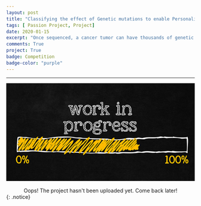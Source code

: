 ```yaml
---
layout: post
title: "Classifying the effect of Genetic mutations to enable Personalized Medicine"
tags: [ Passion Project, Project]
date: 2020-01-15
excerpt: "Once sequenced, a cancer tumor can have thousands of genetic mutations. But the challenge is distinguishing the mutations that contribute to tumor growth (drivers) from the neutral mutations (passengers). Using this knowledge base as a baseline, I seek to develop a machine learning model that automatically classifies genetic variations."
comments: True
project: True
badge: Competition
badge-color: "purple"
---
```


---

![png](/assets/img/wip.jpg)
<center> Oops! The project hasn't been uploaded yet. Come back later! </center>
{: .notice}
